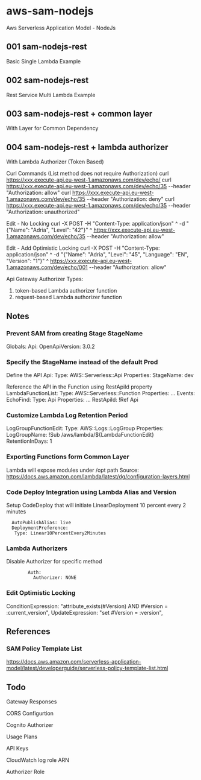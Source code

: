 # aws-sam-nodejs
Aws Serverless Application Model - NodeJs

## 001 sam-nodejs-rest

Basic Single Lambda Example

## 002 sam-nodejs-rest

Rest Service Multi Lambda Example

## 003 sam-nodejs-rest + common layer

With Layer for Common Dependency

## 004 sam-nodejs-rest + lambda authorizer

With Lambda Authorizer (Token Based)

Curl Commands (List method does not require Authorization)
curl https://xxx.execute-api.eu-west-1.amazonaws.com/dev/echo/
curl https://xxx.execute-api.eu-west-1.amazonaws.com/dev/echo/35 --header "Authorization: allow"
curl https://xxx.execute-api.eu-west-1.amazonaws.com/dev/echo/35 --header "Authorization: deny"
curl https://xxx.execute-api.eu-west-1.amazonaws.com/dev/echo/35 --header "Authorization: unauthorized"

Edit - No Locking
curl -X POST -H "Content-Type: application/json" ^
-d "{\"Name\": \"Adria\", \"Level\": \"42\"}" ^
https://xxx.execute-api.eu-west-1.amazonaws.com/dev/echo/35 --header "Authorization: allow"

Edit - Add Optimistic Locking
curl -X POST -H "Content-Type: application/json" ^
-d "{\"Name\": \"Adria\", \"Level\": \"45\", \"Language\": \"EN\", \"Version\": \"1\"}" ^
https://xxx.execute-api.eu-west-1.amazonaws.com/dev/echo/001 --header "Authorization: allow"

Api Gateway Authorizer Types:
1. token-based Lambda authorizer function
2. request-based Lambda authorizer function

## Notes

### Prevent SAM from creating Stage StageName
Globals:
  Api:
    OpenApiVersion: 3.0.2

### Specify the StageName instead of the default Prod

Define the API
  Api:
    Type: AWS::Serverless::Api
    Properties:
      StageName: dev

Reference the API in the Function using RestApiId property   
  LambdaFunctionList:
    Type: AWS::Serverless::Function
    Properties:
      ...
      Events:
        EchoFind:
          Type: Api
          Properties:
            ...
            RestApiId: !Ref Api

### Customize Lambda Log Retention Period

  LogGroupFunctionEdit:
    Type: AWS::Logs::LogGroup
    Properties:
      LogGroupName: !Sub /aws/lambda/${LambdaFunctionEdit}
      RetentionInDays: 1


### Exporting Functions form Common Layer

Lambda will expose modules under /opt path
Source: https://docs.aws.amazon.com/lambda/latest/dg/configuration-layers.html

### Code Deploy Integration using Lambda Alias and Version

Setup CodeDeploy that will initiate LinearDeployment 10 percent every 2 minutes

      AutoPublishAlias: live
      DeploymentPreference:
       Type: Linear10PercentEvery2Minutes 

### Lambda Authorizers

Disable Authorizer for specific method

            Auth:
              Authorizer: NONE 

### Edit Optimistic Locking

ConditionExpression: "attribute_exists(#Version) AND #Version = :current_version", 
UpdateExpression: "set #Version = :version",

## References

### SAM Policy Template List

https://docs.aws.amazon.com/serverless-application-model/latest/developerguide/serverless-policy-template-list.html

## Todo

Gateway Responses

CORS Configurtion

Cognito Authorizer

Usage Plans

API Keys

CloudWatch log role ARN

Authorizer Role